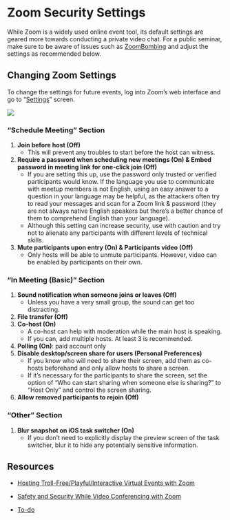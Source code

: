 # Zoom Security Settings

While Zoom is a widely used online event tool, its default settings are geared more towards conducting a private video chat. For a public seminar, make sure to be aware of issues such as [ZoomBombing](https://techcrunch.com/2020/03/17/zoombombing/) and adjust the settings as recommended below.

## Changing Zoom Settings

To change the settings for future events, log into Zoom’s web interface and go to “[Settings](https://zoom.us/profile/setting)” screen.

![](https://make.wordpress.org/community/files/2020/03/image-1024x399.png)

### “Schedule Meeting” Section

1.  **Join before host (Off)**
    *   This will prevent any troubles to start before the host can witness.
2.  **Require a password when scheduling new meetings (On) & Embed password in meeting link for one-click join (**Off**)**
    *   If you are setting this up, use the password only trusted or verified participants would know. If the language you use to communicate with meetup members is not English, using an easy answer to a question in your language may be helpful, as the attackers often try to read your messages and scan for a Zoom link & password (they are not always native English speakers but there’s a better chance of them to comprehend English than your language).
    *   Although this setting can increase security, use with caution and try not to alienate any participants with different levels of technical skills. 
3.  **Mute participants upon entry **(On)** & Participants video (Off)**
    *   Only hosts will be able to unmute participants. However, video can be enabled by participants on their own.

### “In Meeting (Basic)” Section

1.  **Sound notification when someone joins or leaves (Off)**
    *   Unless you have a very small group, the sound can get too distracting.
2.  **File transfer (Off)**
3.  **Co-host (On)**
    *   A co-host can help with moderation while the main host is speaking.
    *   If you can, add multiple hosts. At least 3 is recommended.
4.  **Polling (On)**: paid account only
5.  **Disable desktop/screen share for users (Personal Preferences)**
    *   If you know who will need to share their screen, add them as co-hosts beforehand and only allow hosts to share a screen.
    *   If it’s necessary for the participants to share the screen, set the option of “Who can start sharing when someone else is sharing?” to “Host Only” and control the screen sharing.
6.  **Allow removed participants to rejoin (Off)**

### “Other” Section

1.  **Blur snapshot on iOS task switcher (On)**
    *   If you don’t need to explicitly display the preview screen of the task switcher, blur it to hide any potentially sensitive information.

## Resources

*   [Hosting Troll-Free/Playful/Interactive Virtual Events with Zoom](https://docs.google.com/document/d/1KLRrnm6g5YvD8QRSPwwNWq6NPk9FYvMpZPy_XEyOmMM/edit#heading=h.1on1dg3umpkx)
*   [Safety and Security While Video Conferencing with Zoom](https://www.wordfence.com/blog/2020/04/safety-and-security-while-video-conferencing/)

*   [To-do](# "To-do")
